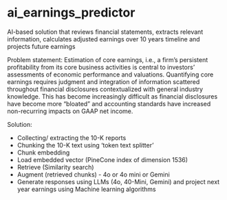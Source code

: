 # ai_earnings_predictor
AI-based solution that reviews financial statements, extracts relevant information, calculates adjusted earnings over 10 years timeline and projects future earnings

Problem statement: Estimation of core earnings, i.e., a firm’s persistent profitability from its core business activities is central to investors’ assessments of economic performance and valuations. Quantifying core earnings requires judgment and integration of information scattered throughout financial disclosures contextualized with general industry knowledge. This has become increasingly difficult as financial disclosures have become more “bloated” and accounting standards have increased non-recurring impacts on GAAP net income.

Solution:
- Collecting/ extracting the 10-K reports
- Chunking the 10-K text using ‘token text splitter’
- Chunk embedding
- Load embedded vector (PineCone index of dimension 1536)
- Retrieve (Similarity search)
- Augment (retrieved chunks) - 4o or 4o mini or Gemini
- Generate responses using LLMs (4o, 40-Mini, Gemini) and project next year earnings using Machine learning algorithms




